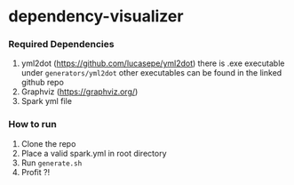 # dependency-visualizer

### Required Dependencies

1. yml2dot (https://github.com/lucasepe/yml2dot) there is .exe executable under `generators/yml2dot` other executables
   can be found in the linked github repo
2. Graphviz (https://graphviz.org/)
3. Spark yml file

### How to run

1. Clone the repo
2. Place a valid spark.yml in root directory
3. Run `generate.sh`
4. Profit ?!
